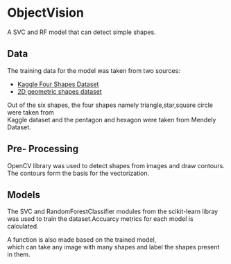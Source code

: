 # ObjectVision
 A SVC and RF model that can detect simple shapes.

 ## Data
 The training data for the model was taken from two sources:
 - [Kaggle Four Shapes Dataset](https://www.kaggle.com/datasets/smeschke/four-shapes)
 - [2D geometric shapes dataset](https://data.mendeley.com/datasets/wzr2yv7r53/1)

Out of the six shapes, the four shapes namely triangle,star,square circle were taken from\
Kaggle dataset and the pentagon and hexagon were taken from Mendely Dataset.

## Pre- Processing
OpenCV library was used to detect shapes from images and draw contours.\
The contours form the basis for the vectorization.

## Models
The SVC and RandomForestClassifier modules from the scikit-learn libray\
was used to train the dataset.Accuarcy metrics for each model is calculated.

A function is also made based on the trained model,\
which can take any image with many shapes and label the shapes present in them.
